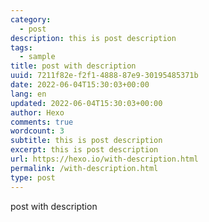 ```yaml
---
category:
  - post
description: this is post description
tags:
  - sample
title: post with description
uuid: 7211f82e-f2f1-4888-87e9-30195485371b
date: 2022-06-04T15:30:03+00:00
lang: en
updated: 2022-06-04T15:30:03+00:00
author: Hexo
comments: true
wordcount: 3
subtitle: this is post description
excerpt: this is post description
url: https://hexo.io/with-description.html
permalink: /with-description.html
type: post
---
```


post with description